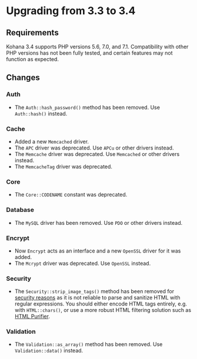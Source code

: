 # Upgrading from 3.3 to 3.4

## Requirements

Kohana 3.4 supports PHP versions 5.6, 7.0, and 7.1. Compatibility with other PHP versions has not been fully tested, and certain features may not function as expected.

## Changes

### Auth

 - The `Auth::hash_password()` method has been removed. Use `Auth::hash()` instead.

### Cache

- Added a new `Memcached` driver.
- The `APC` driver was deprecated. Use `APCu` or other drivers instead.
- The `Memcache` driver was deprecated. Use `Memcached` or other drivers instead.
- The `MemcacheTag` driver was deprecated.

### Core

- The `Core::CODENAME` constant was deprecated.

### Database

- The `MySQL` driver has been removed. Use `PDO` or other drivers instead.

### Encrypt

- Now `Encrypt` acts as an interface and a new `OpenSSL` driver for it was added.
- The `Mcrypt` driver was deprecated. Use `OpenSSL` instead.

### Security

- The `Security::strip_image_tags()` method has been removed for [security reasons](https://github.com/kohana/kohana/issues/107) as it is not reliable to parse and sanitize HTML with regular expressions. You should either encode HTML tags entirely, e.g. with `HTML::chars()`, or use a more robust HTML filtering solution such as [HTML Purifier](http://htmlpurifier.org).

### Validation

- The `Validation::as_array()` method has been removed. Use `Validation::data()` instead.
